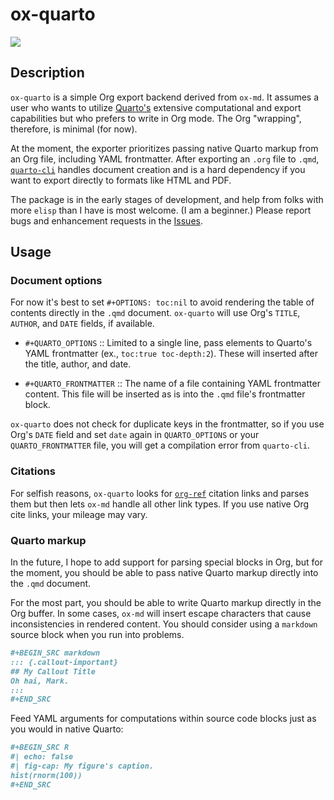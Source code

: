 # ox-quarto

![](https://img.shields.io/badge/Status-In%20development-red)


## Description

`ox-quarto` is a simple Org export backend derived from `ox-md`. It assumes a user who wants to utilize [Quarto's](https://quarto.org) extensive computational and export capabilities but who prefers to write in Org mode. The Org "wrapping", therefore, is minimal (for now).

At the moment, the exporter prioritizes passing native Quarto markup from an Org file, including YAML frontmatter. After exporting an `.org` file to `.qmd`, [`quarto-cli`](https://github.com/quarto-dev/quarto-cli) handles document creation and is a hard dependency if you want to export directly to formats like HTML and PDF. 

The package is in the early stages of development, and help from folks with more `elisp` than I have is most welcome. (I am a beginner.) Please report bugs and enhancement requests in the [Issues](https://github.com/jrgant/ox-quarto).


## Usage

### Document options

For now it's best to set `#+OPTIONS: toc:nil` to avoid rendering the table of contents directly in the `.qmd` document. `ox-quarto` will use Org's `TITLE`, `AUTHOR`, and `DATE` fields, if available.

- `#+QUARTO_OPTIONS` :: Limited to a single line, pass elements to Quarto's YAML frontmatter (ex., `toc:true toc-depth:2`). These will inserted after the title, author, and date.

- `#+QUARTO_FRONTMATTER` :: The name of a file containing YAML frontmatter content. This file will be inserted as is into the `.qmd` file's frontmatter block.

`ox-quarto` does not check for duplicate keys in the frontmatter, so if you use Org's `DATE` field and set `date` again in `QUARTO_OPTIONS` or your `QUARTO_FRONTMATTER` file, you will get a compilation error from `quarto-cli`.

### Citations

For selfish reasons, `ox-quarto` looks for [`org-ref`](https://github.com/jkitchin/org-ref) citation links and parses them but then lets `ox-md` handle all other link types. If you use native Org cite links, your mileage may vary.

### Quarto markup 

In the future, I hope to add support for parsing special blocks in Org, but for the moment, you should be able to pass native Quarto markup directly into the `.qmd` document.

For the most part, you should be able to write Quarto markup directly in the Org buffer. In some cases, `ox-md` will insert escape characters that cause inconsistencies in rendered content. You should consider using a `markdown` source block when you run into problems.

```org
#+BEGIN_SRC markdown
::: {.callout-important}
## My Callout Title
Oh hai, Mark.
:::
#+END_SRC
```

Feed YAML arguments for computations within source code blocks just as you would in native Quarto:

```org
#+BEGIN_SRC R
#| echo: false
#| fig-cap: My figure's caption.
hist(rnorm(100))
#+END_SRC
```

